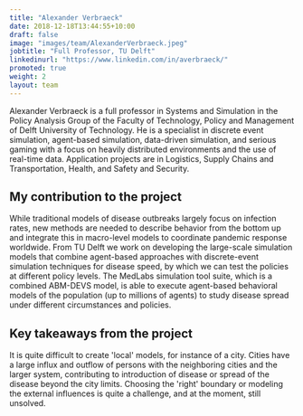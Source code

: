 ```yaml
---
title: "Alexander Verbraeck"
date: 2018-12-18T13:44:55+10:00
draft: false
image: "images/team/AlexanderVerbraeck.jpeg"
jobtitle: "Full Professor, TU Delft"
linkedinurl: "https://www.linkedin.com/in/averbraeck/"
promoted: true
weight: 2
layout: team
---
```


Alexander Verbraeck is a full professor in Systems and Simulation in the Policy Analysis Group of the Faculty of
Technology, Policy and Management of Delft University of Technology. He is a specialist in discrete event simulation,
agent-based simulation, data-driven simulation, and serious gaming with a focus on heavily distributed environments and
the use of real-time data. Application projects are in Logistics, Supply Chains and Transportation, Health, and Safety
and Security.

## My contribution to the project

While traditional models of disease outbreaks largely focus on infection rates, new methods are needed to describe
behavior from the bottom up and integrate this in macro-level models to coordinate pandemic response worldwide. From TU
Delft we work on developing the large-scale simulation models that combine agent-based approaches with discrete-event
simulation techniques for disease speed, by which we can test the policies at different policy levels. The MedLabs
simulation tool suite, which is a combined ABM-DEVS model, is able to execute agent-based behavioral models of the
population (up to millions of agents) to study disease spread under different circumstances and policies.

## Key takeaways from the project

It is quite difficult to create 'local' models, for instance of a city. Cities have a large influx and outflow of
persons with the neighboring cities and the larger system, contributing to introduction of disease or spread of the
disease beyond the city limits. Choosing the 'right' boundary or modeling the external influences is quite a challenge,
and at the moment, still unsolved.